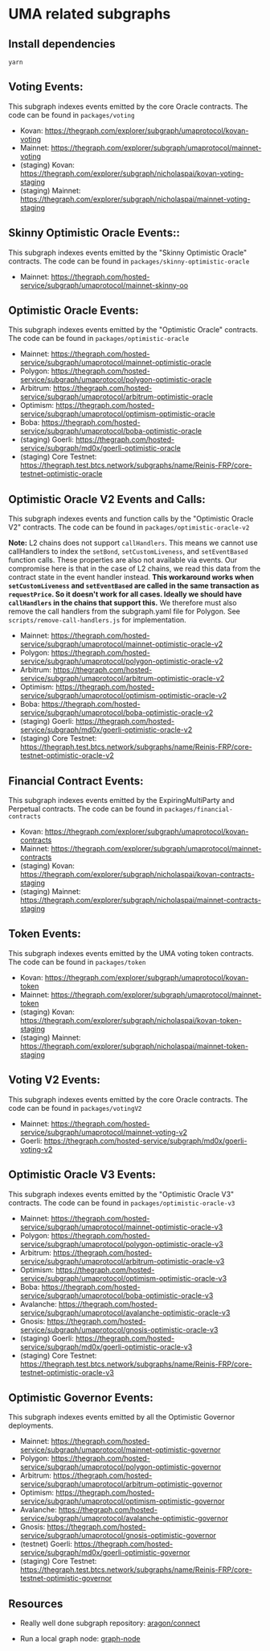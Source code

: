# UMA related subgraphs

## Install dependencies

`yarn`

## Voting Events:

This subgraph indexes events emitted by the core Oracle contracts. The code can be found in `packages/voting`

- Kovan: https://thegraph.com/explorer/subgraph/umaprotocol/kovan-voting
- Mainnet: https://thegraph.com/explorer/subgraph/umaprotocol/mainnet-voting
- (staging) Kovan: https://thegraph.com/explorer/subgraph/nicholaspai/kovan-voting-staging
- (staging) Mainnet: https://thegraph.com/explorer/subgraph/nicholaspai/mainnet-voting-staging

## Skinny Optimistic Oracle Events::

This subgraph indexes events emitted by the "Skinny Optimistic Oracle" contracts. The code can be found in `packages/skinny-optimistic-oracle`

- Mainnet: https://thegraph.com/hosted-service/subgraph/umaprotocol/mainnet-skinny-oo

## Optimistic Oracle Events:

This subgraph indexes events emitted by the "Optimistic Oracle" contracts. The code can be found in `packages/optimistic-oracle`

- Mainnet: https://thegraph.com/hosted-service/subgraph/umaprotocol/mainnet-optimistic-oracle
- Polygon: https://thegraph.com/hosted-service/subgraph/umaprotocol/polygon-optimistic-oracle
- Arbitrum: https://thegraph.com/hosted-service/subgraph/umaprotocol/arbitrum-optimistic-oracle
- Optimism: https://thegraph.com/hosted-service/subgraph/umaprotocol/optimism-optimistic-oracle
- Boba: https://thegraph.com/hosted-service/subgraph/umaprotocol/boba-optimistic-oracle
- (staging) Goerli: https://thegraph.com/hosted-service/subgraph/md0x/goerli-optimistic-oracle
- (staging) Core Testnet: https://thegraph.test.btcs.network/subgraphs/name/Reinis-FRP/core-testnet-optimistic-oracle

## Optimistic Oracle V2 Events and Calls:

This subgraph indexes events and function calls by the "Optimistic Oracle V2" contracts. The code can be found in `packages/optimistic-oracle-v2`

**Note:** L2 chains does not support `callHandlers`. This means we cannot use callHandlers to index the `setBond`, `setCustomLiveness`, and `setEventBased` function calls. These properties are also not available via events. Our compromise here is that in the case of L2 chains, we read this data from the contract state in the event handler instead. **This workaround works when `setCustomLiveness` and `setEventBased` are called in the same transaction as `requestPrice`. So it doesn't work for all cases. Ideally we should have `callHandlers` in the chains that support this.** We therefore must also remove the call handlers from the subgraph.yaml file for Polygon. See `scripts/remove-call-handlers.js` for implementation.

- Mainnet: https://thegraph.com/hosted-service/subgraph/umaprotocol/mainnet-optimistic-oracle-v2
- Polygon: https://thegraph.com/hosted-service/subgraph/umaprotocol/polygon-optimistic-oracle-v2
- Arbitrum: https://thegraph.com/hosted-service/subgraph/umaprotocol/arbitrum-optimistic-oracle-v2
- Optimism: https://thegraph.com/hosted-service/subgraph/umaprotocol/optimism-optimistic-oracle-v2
- Boba: https://thegraph.com/hosted-service/subgraph/umaprotocol/boba-optimistic-oracle-v2
- (staging) Goerli: https://thegraph.com/hosted-service/subgraph/md0x/goerli-optimistic-oracle-v2
- (staging) Core Testnet: https://thegraph.test.btcs.network/subgraphs/name/Reinis-FRP/core-testnet-optimistic-oracle-v2

## Financial Contract Events:

This subgraph indexes events emitted by the ExpiringMultiParty and Perpetual contracts. The code can be found in `packages/financial-contracts`

- Kovan: https://thegraph.com/explorer/subgraph/umaprotocol/kovan-contracts
- Mainnet: https://thegraph.com/explorer/subgraph/umaprotocol/mainnet-contracts
- (staging) Kovan: https://thegraph.com/explorer/subgraph/nicholaspai/kovan-contracts-staging
- (staging) Mainnet: https://thegraph.com/explorer/subgraph/nicholaspai/mainnet-contracts-staging

## Token Events:

This subgraph indexes events emitted by the UMA voting token contracts. The code can be found in `packages/token`

- Kovan: https://thegraph.com/explorer/subgraph/umaprotocol/kovan-token
- Mainnet: https://thegraph.com/explorer/subgraph/umaprotocol/mainnet-token
- (staging) Kovan: https://thegraph.com/explorer/subgraph/nicholaspai/kovan-token-staging
- (staging) Mainnet: https://thegraph.com/explorer/subgraph/nicholaspai/mainnet-token-staging

## Voting V2 Events:

This subgraph indexes events emitted by the core Oracle contracts. The code can be found in `packages/votingV2`

- Mainnet: https://thegraph.com/hosted-service/subgraph/umaprotocol/mainnet-voting-v2
- Goerli: https://thegraph.com/hosted-service/subgraph/md0x/goerli-voting-v2

## Optimistic Oracle V3 Events:

This subgraph indexes events emitted by the "Optimistic Oracle V3" contracts. The code can be found in `packages/optimistic-oracle-v3`

- Mainnet: https://thegraph.com/hosted-service/subgraph/umaprotocol/mainnet-optimistic-oracle-v3
- Polygon: https://thegraph.com/hosted-service/subgraph/umaprotocol/polygon-optimistic-oracle-v3
- Arbitrum: https://thegraph.com/hosted-service/subgraph/umaprotocol/arbitrum-optimistic-oracle-v3
- Optimism: https://thegraph.com/hosted-service/subgraph/umaprotocol/optimism-optimistic-oracle-v3
- Boba: https://thegraph.com/hosted-service/subgraph/umaprotocol/boba-optimistic-oracle-v3
- Avalanche: https://thegraph.com/hosted-service/subgraph/umaprotocol/avalanche-optimistic-oracle-v3
- Gnosis: https://thegraph.com/hosted-service/subgraph/umaprotocol/gnosis-optimistic-oracle-v3
- (staging) Goerli: https://thegraph.com/hosted-service/subgraph/md0x/goerli-optimistic-oracle-v3
- (staging) Core Testnet: https://thegraph.test.btcs.network/subgraphs/name/Reinis-FRP/core-testnet-optimistic-oracle-v3

## Optimistic Governor Events:

This subgraph indexes events emitted by all the Optimistic Governor deployments. 

- Mainnet: https://thegraph.com/hosted-service/subgraph/umaprotocol/mainnet-optimistic-governor
- Polygon: https://thegraph.com/hosted-service/subgraph/umaprotocol/polygon-optimistic-governor
- Arbitrum: https://thegraph.com/hosted-service/subgraph/umaprotocol/arbitrum-optimistic-governor
- Optimism: https://thegraph.com/hosted-service/subgraph/umaprotocol/optimism-optimistic-governor
- Avalanche: https://thegraph.com/hosted-service/subgraph/umaprotocol/avalanche-optimistic-governor
- Gnosis: https://thegraph.com/hosted-service/subgraph/umaprotocol/gnosis-optimistic-governor
- (testnet) Goerli: https://thegraph.com/hosted-service/subgraph/md0x/goerli-optimistic-governor
- (staging) Core Testnet: https://thegraph.test.btcs.network/subgraphs/name/Reinis-FRP/core-testnet-optimistic-governor

## Resources

- Really well done subgraph repository: [aragon/connect](https://github.com/aragon/connect/tree/master/packages/connect-thegraph/subgraph)

- Run a local graph node: [graph-node](https://github.com/graphprotocol/graph-node/blob/master/docker/README.md)
